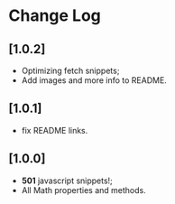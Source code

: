 # Change Log

## [1.0.2]

- Optimizing fetch snippets;
- Add images and more info to README.

## [1.0.1]

- fix README links.

## [1.0.0]

- **501** javascript snippets!;
- All Math properties and methods.
